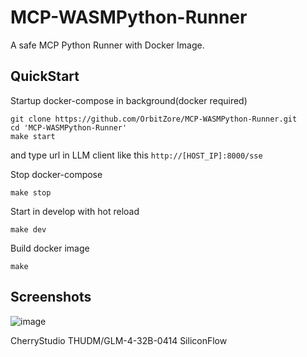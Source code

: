 # MCP-WASMPython-Runner

A safe MCP Python Runner with Docker Image.

## QuickStart

Startup docker-compose in background(docker required)

```
git clone https://github.com/OrbitZore/MCP-WASMPython-Runner.git
cd 'MCP-WASMPython-Runner'
make start
```

and type url in LLM client like this `http://[HOST_IP]:8000/sse`

Stop docker-compose

```
make stop
```

Start in develop with hot reload

```
make dev
```

Build docker image

```
make
```

## Screenshots

![image](https://github.com/user-attachments/assets/7c89f9e7-4ee2-422c-beff-e5d2152c46ca)

CherryStudio THUDM/GLM-4-32B-0414 SiliconFlow
